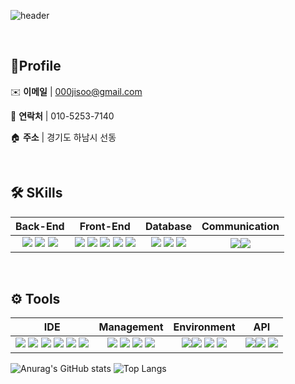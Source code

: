 


![header](https://capsule-render.vercel.app/api?type=wave&color=auto&height=300&section=header&text=Jisoo's%20Github&fontSize=90)

&nbsp; 
## 🔎Profile
✉️ **이메일** | 000jisoo@gmail.com

<!-- [000jisoo@gmail.com](mailto:000jisoo@gmail.com)  -->

📱 **연락처** | 010-5253-7140

🏠 **주소** | 경기도 하남시 선동

&nbsp; 
## 🛠️ SKills

Back-End|Front-End|Database|Communication
:---:|:---:|:---:|:---:
<img src="https://img.shields.io/badge/java-007396?style=for-the-badge&logo=java&logoColor=white">&nbsp;<img src="https://img.shields.io/badge/jsp-EE4353?style=for-the-badge&logo=jsp&logoColor=white">&nbsp;<img src="https://img.shields.io/badge/json-000000?style=for-the-badge&logo=json&logoColor=white"> |<img src="https://img.shields.io/badge/html5-E34F26?style=for-the-badge&logo=html5&logoColor=white">&nbsp;<img src="https://img.shields.io/badge/css-1572B6?style=for-the-badge&logo=css3&logoColor=white">&nbsp;<img src="https://img.shields.io/badge/javascript-F7DF1E?style=for-the-badge&logo=javascript&logoColor=black">&nbsp;<img src="https://img.shields.io/badge/jquery-0769AD?style=for-the-badge&logo=jquery&logoColor=white">&nbsp;<img src="https://img.shields.io/badge/thymeleaf-005F0F?style=for-the-badge&logo=thymeleaf&logoColor=white">|  <img src="https://img.shields.io/badge/MyBatis-D30707?style=for-the-badge&logo=MyBatis&logoColor=white">&nbsp;<img src="https://img.shields.io/badge/mysql-4479A1?style=for-the-badge&logo=mysql&logoColor=white">&nbsp;<img src="https://img.shields.io/badge/oracle-F80000?style=for-the-badge&logo=oracle&logoColor=white"> | <img src="https://img.shields.io/badge/slack-4A154B?style=for-the-badge&logo=slack&logoColor=white"><img src="https://img.shields.io/badge/figma-F24E1E?style=for-the-badge&logo=figma&logoColor=white"> 

&nbsp; 
## ⚙️ Tools

IDE|Management|Environment|API
:---:|:---:|:---:|:---:
 <img src="https://img.shields.io/badge/eclipse-2C2255?style=for-the-badge&logo=eclipseide&logoColor=white">&nbsp;<img src="https://img.shields.io/badge/Visual Studio Code-2185D0?style=for-the-badge&logo=Visual Studio Code&logoColor=white">&nbsp;<img src="https://img.shields.io/badge/intellij-000000?style=for-the-badge&logo=intellijidea&logoColor=white">&nbsp;<img src="https://img.shields.io/badge/dbeaver-382923?style=for-the-badge&logo=dbeaver&logoColor=white">&nbsp;<img src="https://img.shields.io/badge/sourcetree-0052CC?style=for-the-badge&logo=sourcetree&logoColor=white">&nbsp;<img src="https://img.shields.io/badge/postman-FF6C37?style=for-the-badge&logo=postman&logoColor=white">| <img src="https://img.shields.io/badge/github-181717?style=for-the-badge&logo=github&logoColor=white">&nbsp;<img src="https://img.shields.io/badge/git-F05032?style=for-the-badge&logo=git&logoColor=white">&nbsp;<img src="https://img.shields.io/badge/gradle-02303A?style=for-the-badge&logo=gradle&logoColor=white">&nbsp;<img src="https://img.shields.io/badge/yaml-CB171E?style=for-the-badge&logo=yaml&logoColor=white"> | <img src="https://img.shields.io/badge/springboot-6DB33F?style=for-the-badge&logo=springboot&logoColor=white"><img src="https://img.shields.io/badge/junit5-25A162?style=for-the-badge&logo=junit5&logoColor=white">&nbsp;<img src="https://img.shields.io/badge/aws-232F3E?style=for-the-badge&logo=amazonwebservices&logoColor=white">&nbsp;<img src="https://img.shields.io/badge/tomcat-F8DC75?style=for-the-badge&logo=apachetomcat&logoColor=white"> | <img src="https://img.shields.io/badge/kakao Login-FFCD00?style=for-the-badge&logo=kakao&logoColor=black"><img src="https://img.shields.io/badge/JDBC-024EFF?style=for-the-badge&logo=JDBC&logoColor=white">&nbsp;<img src="https://img.shields.io/badge/rest-6E9F18?style=for-the-badge&logo=rest&logoColor=white">



![Anurag's GitHub stats](https://github-readme-stats.vercel.app/api?username=Jisoo-Jung&show_icons=true) ![Top Langs](https://github-readme-stats.vercel.app/api/top-langs/?username=Jisoo-Jung)


